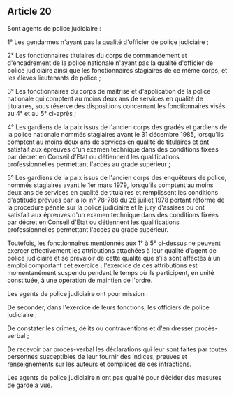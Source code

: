 Article 20
----
Sont agents de police judiciaire :

1° Les gendarmes n'ayant pas la qualité d'officier de police judiciaire ;

2° Les fonctionnaires titulaires du corps de commandement et d'encadrement de la
police nationale n'ayant pas la qualité d'officier de police judiciaire ainsi
que les fonctionnaires stagiaires de ce même corps, et les élèves lieutenants de
police ;

3° Les fonctionnaires du corps de maîtrise et d'application de la police
nationale qui comptent au moins deux ans de services en qualité de titulaires,
sous réserve des dispositions concernant les fonctionnaires visés au 4° et au 5°
ci-après ;

4° Les gardiens de la paix issus de l'ancien corps des gradés et gardiens de la
police nationale nommés stagiaires avant le 31 décembre 1985, lorsqu'ils
comptent au moins deux ans de services en qualité de titulaires et ont satisfait
aux épreuves d'un examen technique dans des conditions fixées par décret en
Conseil d'Etat ou détiennent les qualifications professionnelles permettant
l'accès au grade supérieur ;

5° Les gardiens de la paix issus de l'ancien corps des enquêteurs de police,
nommés stagiaires avant le 1er mars 1979, lorsqu'ils comptent au moins deux ans
de services en qualité de titulaires et remplissent les conditions d'aptitude
prévues par la loi n° 78-788 du 28 juillet 1978 portant réforme de la procédure
pénale sur la police judiciaire et le jury d'assises ou ont satisfait aux
épreuves d'un examen technique dans des conditions fixées par décret en Conseil
d'Etat ou détiennent les qualifications professionnelles permettant l'accès au
grade supérieur.

Toutefois, les fonctionnaires mentionnés aux 1° à 5° ci-dessus ne peuvent
exercer effectivement les attributions attachées à leur qualité d'agent de
police judiciaire et se prévaloir de cette qualité que s'ils sont affectés à un
emploi comportant cet exercice ; l'exercice de ces attributions est
momentanément suspendu pendant le temps où ils participent, en unité constituée,
à une opération de maintien de l'ordre.

Les agents de police judiciaire ont pour mission :

De seconder, dans l'exercice de leurs fonctions, les officiers de police
judiciaire ;

De constater les crimes, délits ou contraventions et d'en dresser procès-verbal
;

De recevoir par procès-verbal les déclarations qui leur sont faites par toutes
personnes susceptibles de leur fournir des indices, preuves et renseignements
sur les auteurs et complices de ces infractions.

Les agents de police judiciaire n'ont pas qualité pour décider des mesures de
garde à vue.
